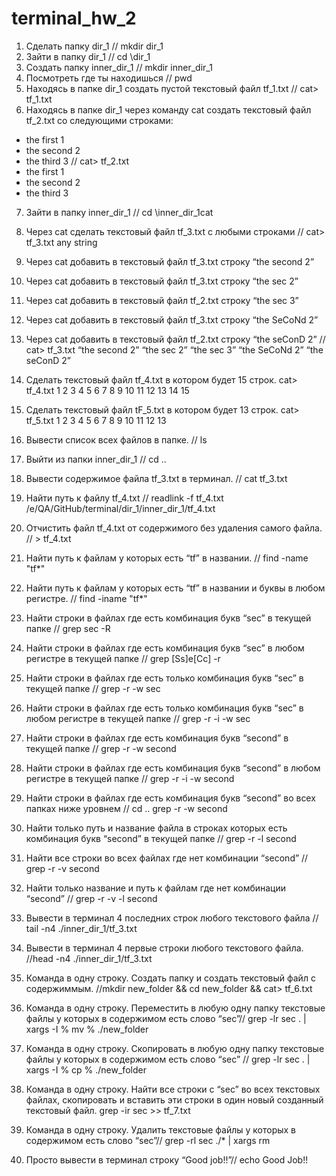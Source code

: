 # terminal_hw_2

 1. Сделать папку dir_1 // mkdir dir_1
 2. Зайти в папку dir_1 // cd \dir_1
 3. Создать папку inner_dir_1  // mkdir inner_dir_1 
 4. Посмотреть где ты находишься // pwd
 5. Находясь в папке dir_1 создать пустой текстовый файл tf_1.txt // cat> tf_1.txt
 6. Находясь в папке dir_1 через команду cat создать текстовый файл tf_2.txt со следующими строками:
- the first 1
- the second 2
- the third 3 // cat> tf_2.txt
- the first 1
- the second 2
- the third 3

 7. Зайти в папку inner_dir_1 // cd \inner_dir_1cat
 8. Через cat сделать текстовый файл tf_3.txt  c любыми строками // cat> tf_3.txt any string
 9. Через cat добавить в текстовый файл tf_3.txt строку “the second 2”
 10. Через cat добавить в текстовый файл tf_3.txt строку “the sec 2”
 11. Через cat добавить в текстовый файл tf_2.txt строку “the sec 3”
 12. Через cat добавить в текстовый файл tf_3.txt строку “the SeCoNd 2”
 13. Через cat добавить в текстовый файл tf_2.txt строку “the seConD 2”
// cat> tf_3.txt
“the second 2”
“the sec 2”
“the sec 3”
“the SeCoNd 2”
“the seConD 2”

 14. Сделать текстовый файл tf_4.txt в котором будет 15 строк.
cat> tf_4.txt
1
2
3
4
5
6
7
8
9
10
11
12
13
14
15

 15. Сделать текстовый файл tF_5.txt в котором будет 13 строк.
 cat> tf_5.txt
1
2
3
4
5
6
7
8
9
10
11
12
13

 16. Вывести список всех файлов в папке. // ls
 17. Выйти из папки inner_dir_1 // cd ..
 18. Вывести содержимое файла tf_3.txt в терминал. // cat tf_3.txt
 19. Найти путь к файлу tf_4.txt //  readlink -f tf_4.txt
/e/QA/GitHub/terminal/dir_1/inner_dir_1/tf_4.txt
 20. Отчистить файл tf_4.txt от содержимого без удаления самого файла. // > tf_4.txt
 21. Найти путь к файлам у которых есть  “tf” в названии. // find -name "tf*"
 22. Найти путь к файлам у которых есть  “tf” в названии и буквы в любом регистре. // find -iname "tf*"
 23. Найти строки в файлах где есть комбинация букв “sec” в текущей папке // grep sec -R
 24. Найти строки в файлах где есть комбинация букв “sec” в любом регистре в текущей папке //  grep [Ss]e[Cc] -r
 25. Найти строки в файлах где есть только комбинация букв “sec” в текущей папке //  grep -r -w sec
 26. Найти строки в файлах где есть только комбинация букв “sec” в любом регистре в текущей папке // grep -r -i -w sec
 27. Найти строки в файлах где есть комбинация букв “second” в текущей папке //  grep -r -w second
 28. Найти строки в файлах где есть комбинация букв “second” в любом регистре в текущей папке // grep -r -i -w second
 29. Найти строки в файлах где есть комбинация букв “second” во всех папках ниже уровнем // cd .. grep -r -w second 
 30. Найти только путь и название файла в строках которых есть комбинация букв “second” в текущей папке // grep -r -l second
 31. Найти все строки во всех файлах где нет комбинации “second” // grep -r -v second
 32. Найти только название и путь к файлам где нет комбинации “second” // grep -r -v -l second
 33. Вывести в терминал 4 последних строк любого текстового файла //  tail -n4 ./inner_dir_1/tf_3.txt
 34. Вывести в терминал 4 первые строки любого текстового файла. //head -n4 ./inner_dir_1/tf_3.txt
 35. Команда в одну строку. Создать папку и создать текстовый файл с содержиммым. //mkdir new_folder && cd new_folder && cat> tf_6.txt
 36. Команда в одну строку. Переместить в любую одну папку текстовые файлы у которых в содержимом есть слово “sec”// grep -lr sec . | xargs -I % mv % ./new_folder
 37. Команда в одну строку. Скопировать в любую одну папку текстовые файлы у которых в содержимом есть слово “sec” //  grep -lr sec . | xargs -I % cp % ./new_folder
 38. Команда в одну строку. Найти все строки c “sec” во всех текстовых файлах, скопировать и вставить эти строки в один новый созданный текстовый файл.  grep -ir sec >> tf_7.txt
 39. Команда в одну строку. Удалить текстовые файлы у которых в содержимом есть слово “sec”// grep -rl sec ./* | xargs rm
 40. Просто вывести в терминал строку “Good job!!”// echo Good Job!!



